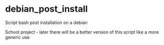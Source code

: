 # debian_post_install
Script bash post installation on a debian

School project - later there will be a better version of this script like a more generic use
